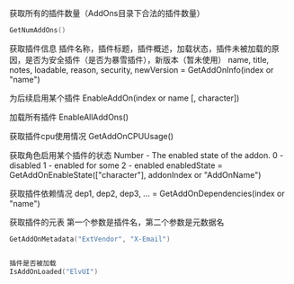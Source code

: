 获取所有的插件数量（AddOns目录下合法的插件数量）
```lua
GetNumAddOns()
```

获取插件信息
插件名称，插件标题，插件概述，加载状态，插件未被加载的原因，是否为安全插件（是否为暴雪插件），新版本（暂未使用）
name, title, notes, loadable, reason, security, newVersion = GetAddOnInfo(index or "name")

为后续启用某个插件
EnableAddOn(index or name [, character])

加载所有插件
EnableAllAddOns()

获取插件cpu使用情况
GetAddOnCPUUsage()

获取角色启用某个插件的状态
Number - The enabled state of the addon.
0 - disabled
1 - enabled for some
2 - enabled
enabledState = GetAddOnEnableState(["character"], addonIndex or "AddOnName")


获取插件依赖情况
dep1, dep2, dep3, ... = GetAddOnDependencies(index or "name")

获取插件的元表
第一个参数是插件名，第二个参数是元数据名
```lua
GetAddOnMetadata("ExtVendor", "X-Email")


插件是否被加载
IsAddOnLoaded("ElvUI")
